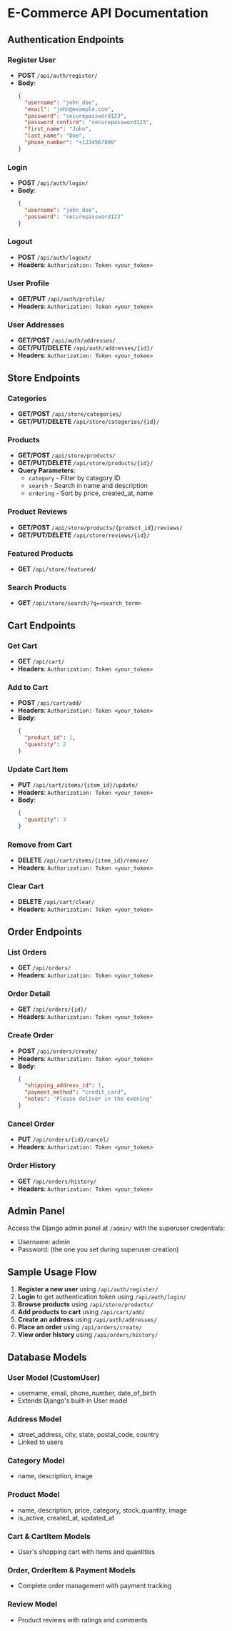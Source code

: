 # E-Commerce API Documentation

## Authentication Endpoints

### Register User
- **POST** `/api/auth/register/`
- **Body**: 
  ```json
  {
    "username": "john_doe",
    "email": "john@example.com",
    "password": "securepassword123",
    "password_confirm": "securepassword123",
    "first_name": "John",
    "last_name": "Doe",
    "phone_number": "+1234567890"
  }
  ```

### Login
- **POST** `/api/auth/login/`
- **Body**: 
  ```json
  {
    "username": "john_doe",
    "password": "securepassword123"
  }
  ```

### Logout
- **POST** `/api/auth/logout/`
- **Headers**: `Authorization: Token <your_token>`

### User Profile
- **GET/PUT** `/api/auth/profile/`
- **Headers**: `Authorization: Token <your_token>`

### User Addresses
- **GET/POST** `/api/auth/addresses/`
- **GET/PUT/DELETE** `/api/auth/addresses/{id}/`
- **Headers**: `Authorization: Token <your_token>`

## Store Endpoints

### Categories
- **GET/POST** `/api/store/categories/`
- **GET/PUT/DELETE** `/api/store/categories/{id}/`

### Products
- **GET/POST** `/api/store/products/`
- **GET/PUT/DELETE** `/api/store/products/{id}/`
- **Query Parameters**: 
  - `category` - Filter by category ID
  - `search` - Search in name and description
  - `ordering` - Sort by price, created_at, name

### Product Reviews
- **GET/POST** `/api/store/products/{product_id}/reviews/`
- **GET/PUT/DELETE** `/api/store/reviews/{id}/`

### Featured Products
- **GET** `/api/store/featured/`

### Search Products
- **GET** `/api/store/search/?q=<search_term>`

## Cart Endpoints

### Get Cart
- **GET** `/api/cart/`
- **Headers**: `Authorization: Token <your_token>`

### Add to Cart
- **POST** `/api/cart/add/`
- **Headers**: `Authorization: Token <your_token>`
- **Body**: 
  ```json
  {
    "product_id": 1,
    "quantity": 2
  }
  ```

### Update Cart Item
- **PUT** `/api/cart/items/{item_id}/update/`
- **Headers**: `Authorization: Token <your_token>`
- **Body**: 
  ```json
  {
    "quantity": 3
  }
  ```

### Remove from Cart
- **DELETE** `/api/cart/items/{item_id}/remove/`
- **Headers**: `Authorization: Token <your_token>`

### Clear Cart
- **DELETE** `/api/cart/clear/`
- **Headers**: `Authorization: Token <your_token>`

## Order Endpoints

### List Orders
- **GET** `/api/orders/`
- **Headers**: `Authorization: Token <your_token>`

### Order Detail
- **GET** `/api/orders/{id}/`
- **Headers**: `Authorization: Token <your_token>`

### Create Order
- **POST** `/api/orders/create/`
- **Headers**: `Authorization: Token <your_token>`
- **Body**: 
  ```json
  {
    "shipping_address_id": 1,
    "payment_method": "credit_card",
    "notes": "Please deliver in the evening"
  }
  ```

### Cancel Order
- **PUT** `/api/orders/{id}/cancel/`
- **Headers**: `Authorization: Token <your_token>`

### Order History
- **GET** `/api/orders/history/`
- **Headers**: `Authorization: Token <your_token>`

## Admin Panel

Access the Django admin panel at `/admin/` with the superuser credentials:
- Username: admin
- Password: (the one you set during superuser creation)

## Sample Usage Flow

1. **Register a new user** using `/api/auth/register/`
2. **Login** to get authentication token using `/api/auth/login/`
3. **Browse products** using `/api/store/products/`
4. **Add products to cart** using `/api/cart/add/`
5. **Create an address** using `/api/auth/addresses/`
6. **Place an order** using `/api/orders/create/`
7. **View order history** using `/api/orders/history/`

## Database Models

### User Model (CustomUser)
- username, email, phone_number, date_of_birth
- Extends Django's built-in User model

### Address Model
- street_address, city, state, postal_code, country
- Linked to users

### Category Model
- name, description, image

### Product Model
- name, description, price, category, stock_quantity, image
- is_active, created_at, updated_at

### Cart & CartItem Models
- User's shopping cart with items and quantities

### Order, OrderItem & Payment Models
- Complete order management with payment tracking

### Review Model
- Product reviews with ratings and comments
